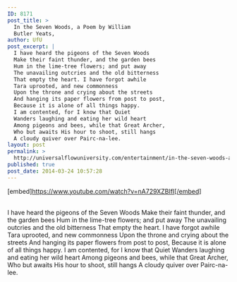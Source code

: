 ```yaml
---
ID: 8171
post_title: >
  In the Seven Woods, a Poem by William
  Butler Yeats,
author: UfU
post_excerpt: |
  I have heard the pigeons of the Seven Woods
  Make their faint thunder, and the garden bees
  Hum in the lime-tree flowers; and put away
  The unavailing outcries and the old bitterness
  That empty the heart. I have forgot awhile
  Tara uprooted, and new commonness
  Upon the throne and crying about the streets
  And hanging its paper flowers from post to post,
  Because it is alone of all things happy.
  I am contented, for I know that Quiet
  Wanders laughing and eating her wild heart
  Among pigeons and bees, while that Great Archer,
  Who but awaits His hour to shoot, still hangs
  A cloudy quiver over Pairc-na-lee.
layout: post
permalink: >
  http://universalflowuniversity.com/entertainment/in-the-seven-woods-a-poem-by-william-butler-yeats/
published: true
post_date: 2014-03-24 10:57:28
---
```

[embed]https://www.youtube.com/watch?v=nA729XZBIfI[/embed]</br></br>
<p>I have heard the pigeons of the Seven Woods
Make their faint thunder, and the garden bees
Hum in the lime-tree flowers; and put away
The unavailing outcries and the old bitterness
That empty the heart. I have forgot awhile
Tara uprooted, and new commonness
Upon the throne and crying about the streets
And hanging its paper flowers from post to post,
Because it is alone of all things happy.
I am contented, for I know that Quiet
Wanders laughing and eating her wild heart
Among pigeons and bees, while that Great Archer,
Who but awaits His hour to shoot, still hangs
A cloudy quiver over Pairc-na-lee.</p>